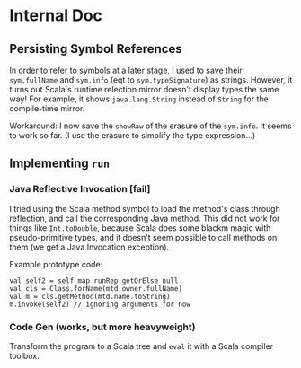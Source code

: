 # Internal Doc


## Persisting Symbol References

In order to refer to symbols at a later stage, I used to save their `sym.fullName` and `sym.info` (eqt to `sym.typeSignature`) as strings.
However, it turns out Scala's runtime relection mirror doesn't display types the same way! For example, it shows `java.lang.String` instead of `String` for the compile-time mirror.

Workaround: I now save the `showRaw` of the erasure of the `sym.info`. It seems to work so far. (I use the erasure to simplify the type expression...)



## Implementing `run`

### Java Reflective Invocation [fail]

I tried using the Scala method symbol to load the method's class through reflection, and call the corresponding Java method.
This did not work for things like `Int.toDouble`, because Scala does some blackm magic with pseudo-primitive types,
and it doesn't seem possible to call methods on them (we get a Java Invocation exception).

Example prototype code:
```
val self2 = self map runRep getOrElse null
val cls = Class.forName(mtd.owner.fullName)
val m = cls.getMethod(mtd.name.toString)
m.invoke(self2) // ignoring arguments for now
```


### Code Gen (works, but more heavyweight)

Transform the program to a Scala tree and `eval` it with a Scala compiler toolbox.





